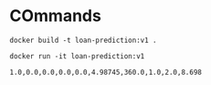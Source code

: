 # COmmands 
`docker build -t loan-prediction:v1 .`

`docker run -it loan-prediction:v1`

`1.0,0.0,0.0,0.0,0.0,4.98745,360.0,1.0,2.0,8.698`